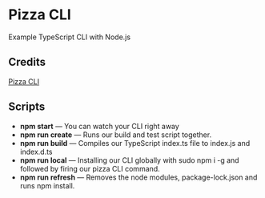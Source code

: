 # Pizza CLI

Example TypeScript CLI with Node.js

## Credits

[Pizza CLI](https://github.com/tj/commander.js/blob/master/examples/pizza)

## Scripts

+ **npm start** — You can watch your CLI right away
+ **npm run create** — Runs our build and test script together.
+ **npm run build** — Compiles our TypeScript index.ts file to index.js and index.d.ts
+ **npm run local** — Installing our CLI globally with sudo npm i -g and followed by firing our pizza CLI command.
+ **npm run refresh** — Removes the node modules, package-lock.json and runs npm install.